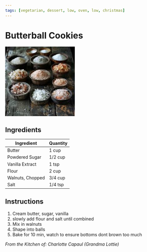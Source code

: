 ```yaml
---
tags: [vegetarian, dessert, low, oven, low, christmas]
---
```


# Butterball Cookies

![Recipe Image](../../public/assets/salt.jpg)

## Ingredients

| Ingredient | Quantity |
|------------|----------|
| Butter | 1 cup |
| Powdered Sugar | 1/2 cup |
| Vanilla Extract | 1 tsp |
| Flour  | 2 cup |
|Walnuts, Chopped | 3/4 cup|
|Salt | 1/4 tsp|

## Instructions

1. Cream butter, sugar, vanilla<br>
2. slowly add flour and salt until combined<br>
3. Mix in walnuts<br>
4. Shape into balls<br>
5. Bake for 10 min, watch to ensure bottoms dont brown too much<br>


*From the Kitchen of: Charlotte Capaul (Grandma Lottie)*



